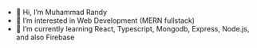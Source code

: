 - 👋 Hi, I’m Muhammad Randy
- 👀 I’m interested in Web Development (MERN fullstack)
- 🌱 I’m currently learning React, Typescript, Mongodb, Express, Node.js, and also Firebase

<!---
- 💞️ I’m looking to collaborate on ...
- 📫 How to reach me ...
--->

<!---
MuhRandy/MuhRandy is a ✨ special ✨ repository because its `README.md` (this file) appears on your GitHub profile.
You can click the Preview link to take a look at your changes.
--->
